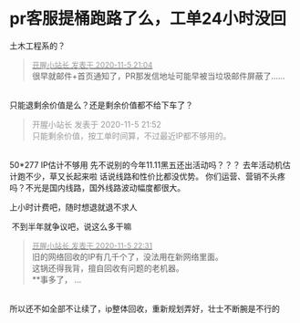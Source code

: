 # pr客服提桶跑路了么，工单24小时没回


土木工程系的？

<div class="quote"><blockquote><font size="2"><a href="https://www.hostloc.com/forum.php?mod=redirect&amp;goto=findpost&amp;pid=9408711&amp;ptid=762962" target="_blank"><font color="#999999">开腥小站长 发表于 2020-11-5 21:04</font></a></font><br />
很早就邮件+首页通知了，PR那发信地址可能早被当垃圾邮件屏蔽了……</blockquote></div><br />
只能退剩余价值是么？还是剩余价值都不给下车了？

<div class="quote"><blockquote><font color="#999999">开腥小站长 发表于 2020-11-5 21:52</font><br />
<font color="#999999">只能剩余价值，按工单时间算，不过最近IP都不够用的。</font></blockquote></div><br />
50*277 IP估计不够用 先不说别的今年11.11黑五还出活动吗？？？ 去年活动机估计跑不少，草又长起来啦 话说线路和性价比都没优势。 你们运营、营销不头疼吗？不光是国内线路，国外线路波动幅度都很大。

上小时计费吧，随时想退就退不求人

<img src="static/image/smiley/yct/007.gif" smilieid="46" border="0" alt="" /> 不到半年就争议吧，说这么多干嘛

<div class="quote"><blockquote><font size="2"><a href="https://www.hostloc.com/forum.php?mod=redirect&amp;goto=findpost&amp;pid=9409158&amp;ptid=762962" target="_blank"><font color="#999999">开腥小站长 发表于 2020-11-5 22:31</font></a></font><br />
旧的网络回收的IP有几千个了，没法用在新网络里面。<br />
这锅还得我背，擅自回收有问题的老机器。<br />
**事多了， ...</blockquote></div><br />
所以还不如全部不让续了，ip整体回收，重新规划弄好，壮士不断腕是不行的
